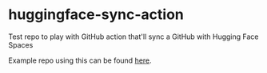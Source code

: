 # huggingface-sync-action

Test repo to play with GitHub action that'll sync a GitHub with Hugging Face Spaces

Example repo using this can be found [here](https://github.com/nateraw/test-spaces-app).
